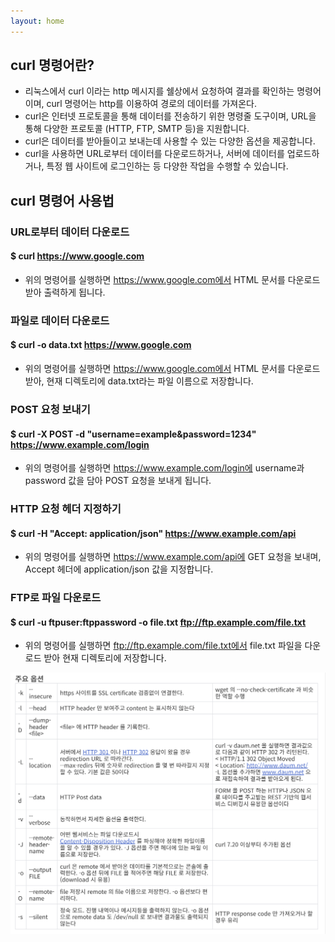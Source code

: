 ```yaml
---
layout: home
---
```


## curl 명령어란?

- 리눅스에서 curl 이라는 http 메시지를 쉘상에서 요청하여 결과를 확인하는 명령어 이며, curl 명령어는 http를 이용하여 경로의 데이터를 가져온다.
- curl은 인터넷 프로토콜을 통해 데이터를 전송하기 위한 명령줄 도구이며, URL을 통해 다양한 프로토콜 (HTTP, FTP, SMTP 등)을 지원합니다. 
- curl은 데이터를 받아들이고 보내는데 사용할 수 있는 다양한 옵션을 제공합니다.
- curl을 사용하면 URL로부터 데이터를 다운로드하거나, 서버에 데이터를 업로드하거나, 특정 웹 사이트에 로그인하는 등 다양한 작업을 수행할 수 있습니다.

## curl 명령어 사용법

### URL로부터 데이터 다운로드
#### $ curl https://www.google.com
- 위의 명령어를 실행하면 https://www.google.com에서 HTML 문서를 다운로드 받아 출력하게 됩니다.

### 파일로 데이터 다운로드
#### $ curl -o data.txt https://www.google.com
- 위의 명령어를 실행하면 https://www.google.com에서 HTML 문서를 다운로드 받아, 현재 디렉토리에 data.txt라는 파일 이름으로 저장합니다.

### POST 요청 보내기
#### $ curl -X POST -d "username=example&password=1234" https://www.example.com/login
- 위의 명령어를 실행하면 https://www.example.com/login에 username과 password 값을 담아 POST 요청을 보내게 됩니다.

### HTTP 요청 헤더 지정하기
#### $ curl -H "Accept: application/json" https://www.example.com/api
- 위의 명령어를 실행하면 https://www.example.com/api에 GET 요청을 보내며, Accept 헤더에 application/json 값을 지정합니다.

### FTP로 파일 다운로드
#### $ curl -u ftpuser:ftppassword -o file.txt ftp://ftp.example.com/file.txt
- 위의 명령어를 실행하면 ftp://ftp.example.com/file.txt에서 file.txt 파일을 다운로드 받아 현재 디렉토리에 저장합니다.

![](./img/curl.png)

